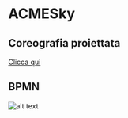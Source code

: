 # ACMESky

## Coreografia proiettata

[Clicca qui](../docs/coreografia/coreografia_acmesky.md)

## BPMN

![alt text](../docs/diagrammi-bpmn/ACMESky.jpeg)
